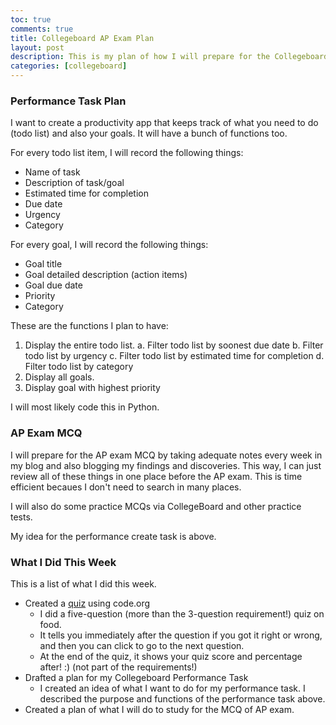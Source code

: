 ```yaml
---
toc: true
comments: true
title: Collegeboard AP Exam Plan
layout: post
description: This is my plan of how I will prepare for the Collegeboard AP Exam.
categories: [collegeboard]
---
```


### Performance Task Plan
I want to create a productivity app that keeps track of what you need to do (todo list) and also your goals. It will have a bunch of functions too.

For every todo list item, I will record the following things:
- Name of task
- Description of task/goal
- Estimated time for completion
- Due date
- Urgency
- Category

For every goal, I will record the following things:
- Goal title
- Goal detailed description (action items)
- Goal due date
- Priority
- Category

These are the functions I plan to have:
1. Display the entire todo list.
    a. Filter todo list by soonest due date
    b. Filter todo list by urgency
    c. Filter todo list by estimated time for completion
    d. Filter todo list by category
2. Display all goals.
3. Display goal with highest priority

I will most likely code this in Python.

### AP Exam MCQ
I will prepare for the AP exam MCQ by taking adequate notes every week in my blog and also blogging my findings and discoveries. This way, I can just review all of these things in one place before the AP exam. This is time efficient becaues I don't need to search in many places.

I will also do some practice MCQs via CollegeBoard and other practice tests.

My idea for the performance create task is above.

### What I Did This Week
This is a list of what I did this week.
- Created a [quiz](https://studio.code.org/projects/applab/V_oDt5yy_qq1Xr8AzGKbiO_LCN-sBTvUuMT7Y8u4p-I) using code.org
    - I did a five-question (more than the 3-question requirement!) quiz on food.
    - It tells you immediately after the question if you got it right or wrong, and then you can click to go to the next question.
    - At the end of the quiz, it shows your quiz score and percentage after! :) (not part of the requirements!)
- Drafted a plan for my Collegeboard Performance Task
    - I created an idea of what I want to do for my performance task. I described the purpose and functions of the performance task above.
- Created a plan of what I will do to study for the MCQ of AP exam.
